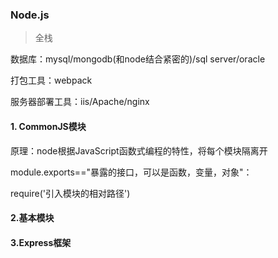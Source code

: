 ### Node.js

> 全栈

数据库：mysql/mongodb(和node结合紧密的)/sql server/oracle

打包工具：webpack

服务器部署工具：iis/Apache/nginx

#### 1. CommonJS模块

原理：node根据JavaScript函数式编程的特性，将每个模块隔离开

module.exports=="暴露的接口，可以是函数，变量，对象"：

require('引入模块的相对路径')

#### 2.基本模块

#### 3.Express框架

